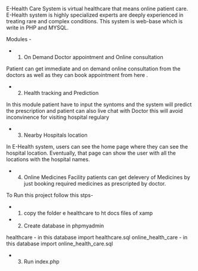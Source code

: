 E-Health Care System is virtual healthcare that means online patient care. E-Health system is highly specialized experts are deeply experienced in treating rare and complex conditions. This system is web-base which is write in PHP and MYSQL. 

Modules - 

* 1. On Demand Doctor appointment and Online consultation 

Patient can get immediate and on demand online consultation from the doctors as well as they can book appointment from here .  

* 2. Health tracking and Prediction 
  
In this module patient have to input the syntoms and the system will predict the prescription and patient can also live chat with Doctor this will avoid inconvinence for visiting hospital regulary

* 3. Nearby Hospitals location 

In E-Health system, users can see the home page where they can see the hospital location. Eventually, that page can show the user with all the locations with the hospital names. 

* 4. Online Medicines Facility
patients can get delevery of Medicines by just booking required medicines as prescripted by doctor.


To Run this project follow this stps-

* 1.  copy the folder e healthcare to ht docs files of xamp

* 2. Create database in phpmyadmin 


healthcare - in this database import healthcare.sql
online_health_care - in this database import online_health_care.sql
 
* 3. Run index.php 










